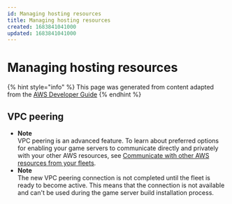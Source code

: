 ```yaml
---
id: Managing hosting resources
title: Managing hosting resources
created: 1683841041000
updated: 1683841041000
---
```

# Managing hosting resources

{% hint style="info" %}
This page was generated from content adapted from the [AWS Developer Guide](https://github.com/awsdocs/amazon-gamelift-developer-guide.git)
{% endhint %}

## VPC peering

- **Note**  
VPC peering is an advanced feature\. To learn about preferred options for enabling your game servers to communicate directly and privately with your other AWS resources, see [Communicate with other AWS resources from your fleets](gamelift-sdk-server-resources.md)\.
- **Note**  
The new VPC peering connection is not completed until the fleet is ready to become active\. This means that the connection is not available and can't be used during the game server build installation process\.

